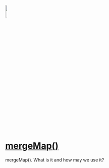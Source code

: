 <img src="https://i.ytimg.com/vi/b59tcUwfpWU/maxresdefault.jpg" width="10%" height="10%">

# [mergeMap()](https://www.youtube.com/watch?v=b59tcUwfpWU)

mergeMap(). What is it and how may we use it?